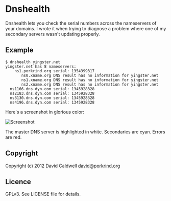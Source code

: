 # Dnshealth #

Dnshealth lets you check the serial numbers across the nameservers of your
domains. I wrote it when trying to diagnose a problem where one of my
secondary servers wasn't updating properly.

## Example ##

    $ dnshealth yingster.net
    yingster.net has 8 nameservers:
        ns1.porkrind.org serial: 1354399317
           ns0.xname.org DNS result has no information for yingster.net
           ns1.xname.org DNS result has no information for yingster.net
           ns2.xname.org DNS result has no information for yingster.net
      ns1166.dns.dyn.com serial: 1345928328
      ns2183.dns.dyn.com serial: 1345928328
      ns3130.dns.dyn.com serial: 1345928328
      ns4196.dns.dyn.com serial: 1345928328

Here's a screenshot in glorious color:

![Screenshot](dnshealth/raw/master/screenshot.png)

The master DNS server is highlighted in white. Secondaries are cyan. Errors
are red.

## Copyright ##

Copyright (c) 2012 David Caldwell <david@porkrind.org>

## Licence ##

GPLv3. See LICENSE file for details.
